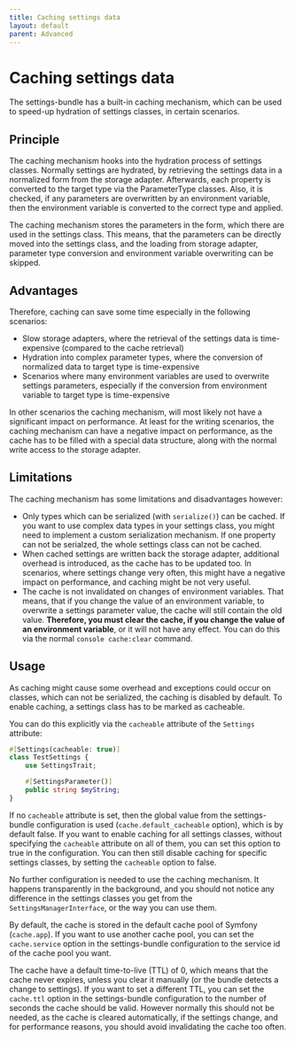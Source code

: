 ```yaml
---
title: Caching settings data
layout: default
parent: Advanced
---
```


# Caching settings data

The settings-bundle has a built-in caching mechanism, which can be used to speed-up hydration of settings classes, in
certain scenarios.

## Principle

The caching mechanism hooks into the hydration process of settings classes. Normally settings are hydrated, by retrieving 
the settings data in a normalized form from the storage adapter. Afterwards, each property is converted to the target type
via the ParameterType classes. Also, it is checked, if any parameters are overwritten by an environment variable, then
the environment variable is converted to the correct type and applied.

The caching mechanism stores the parameters in the form, which there are used in the settings class. This means, that the
parameters can be directly moved into the settings class, and the loading from storage adapter, parameter type conversion
and environment variable overwriting can be skipped.

## Advantages

Therefore, caching can save some time especially in the following scenarios:

* Slow storage adapters, where the retrieval of the settings data is time-expensive (compared to the cache retrieval)
* Hydration into complex parameter types, where the conversion of normalized data to target type is time-expensive
* Scenarios where many environment variables are used to overwrite settings parameters, especially if the conversion from
  environment variable to target type is time-expensive

In other scenarios the caching mechanism, will most likely not have a significant impact on performance. At least for 
the writing scenarios, the caching mechanism can have a negative impact on performance, as the cache has to be filled with
a special data structure, along with the normal write access to the storage adapter.

## Limitations

The caching mechanism has some limitations and disadvantages however:

* Only types which can be serialized (with `serialize()`) can be cached. If you want to use complex data types in your
settings class, you might need to implement a custom serialization mechanism. If one property can not be serialzed, the 
whole settings class can not be cached.
* When cached settings are written back the storage adapter, additional overhead is introduced, as the cache has to be
updated too. In scenarios, where settings change very often, this might have a negative impact on performance, and caching
might be not very useful.
* The cache is not invalidated on changes of environment variables. That means, that if you change the value of an
environment variable, to overwrite a settings parameter value, the cache will still contain the old value. **Therefore, you
must clear the cache, if you change the value of an environment variable**, or it will not have any effect. You can do
this via the normal `console cache:clear` command.

## Usage

As caching might cause some overhead and exceptions could occur on classes, which can not be serialized, the caching is
disabled by default. To enable caching, a settings class has to be marked as cacheable.

You can do this explicitly via the `cacheable` attribute of the `Settings` attribute:

```php
#[Settings(cacheable: true)]
class TestSettings {
    use SettingsTrait;

    #[SettingsParameter()]
    public string $myString;
}
```

If no `cacheable` attribute is set, then the global value from the settings-bundle configuration is used
(`cache.default_cacheable` option), which is by default false. If you want to enable caching for all settings classes,
without specifying the `cacheable` attribute on all of them, you can set this option to true in the configuration.
You can then still disable caching for specific settings classes, by setting the `cacheable` option to false.

No further configuration is needed to use the caching mechanism. It happens transparently in the background, and you
should not notice any difference in the settings classes you get from the `SettingsManagerInterface`, or the way you
can use them.

By default, the cache is stored in the default cache pool of Symfony (`cache.app`). If you want to use another cache pool,
you can set the `cache.service` option in the settings-bundle configuration to the service id of the cache pool you want.

The cache have a default time-to-live (TTL) of 0, which means that the cache never expires, unless you clear it manually
(or the bundle detects a change to settings). If you want to set a different TTL, you can set the `cache.ttl` option in
the settings-bundle configuration to the number of seconds the cache should be valid. However normally this should not be
needed, as the cache is cleared automatically, if the settings change, and for performance reasons, you should avoid
invalidating the cache too often.